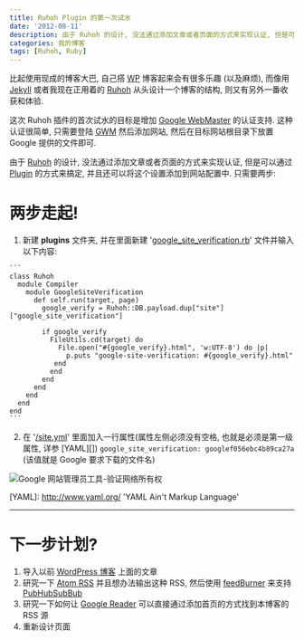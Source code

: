 ```yaml
---
title: Ruhoh Plugin 的第一次试水
date: '2012-08-11'
description: 由于 Ruhoh 的设计, 没法通过添加文章或者页面的方式来实现认证, 但是可以通过 Plugin 的方式来搞定, 并且还可以将这个设置添加到网站配置中. Let's Do it.
categories: 我的博客
tags: [Ruhoh, Ruby]
---
```

比起使用现成的博客大巴, 自己搭 [WP][] 博客起来会有很多乐趣 (以及麻烦), 而像用 [Jekyll][] 或者我现在正用着的 [Ruhoh][] 从头设计一个博客的结构, 则又有另外一番收获和体验.

[WP]: http://wordpress.org/ "WordPress"
[Jekyll]: http://jekyllrb.com/ "Jekyll"
[Ruhoh]: http://ruhoh.com/ "Ruhoh"

这次 Ruhoh 插件的首次试水的目标是增加 [Google WebMaster][] 的认证支持. 这种认证很简单, 只需要登陆 [GWM][Google WebMaster] 然后添加网站, 然后在目标网站根目录下放置 Google 提供的文件即可. 



[Google WebMaster]: http://webmaster.google.com/ "Google WebMaster"

由于 [Ruhoh][] 的设计, 没法通过添加文章或者页面的方式来实现认证, 但是可以通过 [Plugin][] 的方式来搞定, 并且还可以将这个设置添加到网站配置中. 只需要两步:

# 两步走起!

1. 新建 __plugins__ 文件夹, 并在里面新建 '[google\_site\_verification.rb][]' 文件并输入以下内容:

[google\_site\_verification.rb]: https://github.com/crhan/crhan.ruhoh.com/blob/babaaac3a5630dbceeedc96c4bfe5ea10a46016c/plugins/google_site_verification.rb "/plugins/google_site_verification.rb"

[plugin]: http://ruhoh.com/usage/plugins/ "Ruhoh Plugins"

	```
	class Ruhoh
	  module Compiler
	    module GoogleSiteVerification
	      def self.run(target, page)
	        google_verify = Ruhoh::DB.payload.dup["site"]["google_site_verification"]

	        if google_verify
	          FileUtils.cd(target) do
	            File.open("#{google_verify}.html", 'w:UTF-8') do |p|
	              p.puts "google-site-verification: #{google_verify}.html"
	           end
	          end
	        end
	      end
	    end
	  end
	end
	```

2. 在 '[/site.yml][]' 里面加入一行属性(属性左侧必须没有空格, 也就是必须是第一级属性, 详参 [YAML][]) `google_site_verification: googlef056ebc4b89ca27a` (该值就是 Google 要求下载的文件名)

[/site.yml]: https://github.com/crhan/crhan.ruhoh.com/blob/babaaac3a5630dbceeedc96c4bfe5ea10a46016c/site.yml#L17 "/site.yml"
	![Google 网站管理员工具-验证网络所有权]({{urls.media}}/google_site_verify.png "Google 网站管理员工具-验证网络所有权")

[YAML]: http://www.yaml.org/ 'YAML Ain't Markup Language'

---

# 下一步计划?

1. 导入以前 [WordPress 博客](b.crhan.com) 上面的文章
1. 研究一下 [Atom RSS][1] 并且想办法输出这种 RSS, 然后使用 [feedBurner][2] 来支持 [PubHubSubBub][]
1. 研究一下如何让 [Google Reader][] 可以直接通过添加首页的方式找到本博客的 RSS 源
1. 重新设计页面

[1]: http://en.wikipedia.org/wiki/Atom_(standard) "Atom RSS"
[2]: http://feedburner.google.com/ "Feed Burner"
[PubHubSubBub]: https://code.google.com/p/pubsubhubbub/ "A simple, open, web-hook-based pubsub protocol & open source reference implementation."
[Google Reader]: https://www.google.com/reader